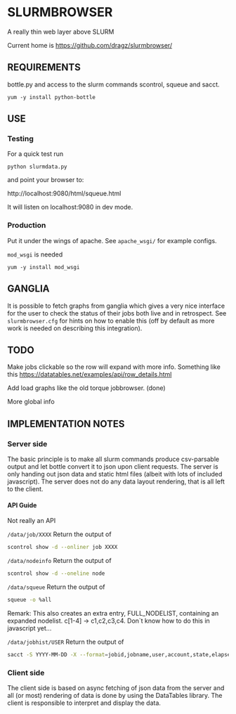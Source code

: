 # SLURMBROWSER

A really thin web layer above SLURM

Current home is https://github.com/dragz/slurmbrowser/

## REQUIREMENTS

bottle.py and access to the slurm commands scontrol, squeue and sacct.

```
yum -y install python-bottle
```

## USE

### Testing

For a quick test run
```
python slurmdata.py
```

and point your browser to:

  http://localhost:9080/html/squeue.html

It will listen on localhost:9080 in dev mode.

### Production

Put it under the wings of apache. See `apache_wsgi/` for example configs.

`mod_wsgi` is needed
```
yum -y install mod_wsgi
```

## GANGLIA

It is possible to fetch graphs from ganglia which gives a very nice interface
for the user to check the status of their jobs both live and in retrospect. See
`slurmbrowser.cfg` for hints on how to enable this (off by default as more work
is needed on describing this integration).


## TODO

Make jobs clickable so the row will expand with more info. Something
like this https://datatables.net/examples/api/row_details.html

Add load graphs like the old torque jobbrowser. (done)

More global info

## IMPLEMENTATION NOTES

### Server side

The basic principle is to make all slurm commands produce csv-parsable
output and let bottle convert it to json upon client requests. The
server is only handing out json data and static html files (albeit
with lots of included javascript). The server
does not do any data layout rendering, that is all left to the client.

#### API Guide

Not really an API

`/data/job/XXXX` Return the output of

```sh
scontrol show -d --onliner job XXXX
```

`/data/nodeinfo` Return the output of

```sh
scontrol show -d --oneline node
```

`/data/squeue` Return the output of

```sh
squeue -o %all
```

Remark: This also creates an extra entry, FULL_NODELIST, containing an
expanded nodelist. c[1-4] -> c1,c2,c3,c4. Don`t know how to do this in
javascript yet...

`/data/jobhist/USER` Return the output of

```sh
sacct -S YYYY-MM-DD -X --format=jobid,jobname,user,account,state,elapsed,start,end,nnodes,ncpus,nodelist --parsable2 -u USER
```

### Client side

The client side is based on async fetching of json data from the
server and all (or most) rendering of data is done by using the
DataTables library. The client is responsible to interpret and display
the data.
